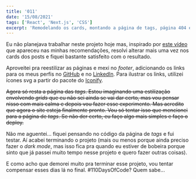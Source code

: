```yaml
---
title: '011'
date: '15/08/2021'
tags: ['React', 'Next.js', 'CSS']
excerpt: 'Remodelando os cards, montando a página de tags, página 404 e reestilizando o site em geral'
---
```

Eu não planejava trabalhar neste projeto hoje mas, inspirado por <a href="https://www.youtube.com/watch?v=k3YHfp8Bp_E" target="_blank" rel="noreferrer">este vídeo</a> que apareceu nas minhas recomendações, resolvi alterar mais uma vez nos cards dos posts e fiquei bastante satisfeito com o resultado.

Aproveitei pra reestilizar as páginas e mexi no *footer*, adicionando os links para os meus perfis no <a href="https://github.com/felipe-pimentel" target="_blank" rel="noreferrer">GitHub</a> e no <a href="https://linkedin.com/in/felipe-pimentel-web-dev/" target="_blank" rel="noreferrer">LinkedIn</a>. Para ilustrar os links, utilizei ícones svg a partir do pacote do <a href="https://iconify.design" target="_blank" rel="noreferrer">Iconify</a>.

~~Agora só resta a página das *tags*. Estou imaginando uma estilização envolvendo *grids* que eu não sei ainda se vai dar certo, mas vou pensar nisso com mais calma e depois vou fazer esse experimento. Mas acredito que agora o site esteja finalmente pronto. Vou só tentar isso que mencionei para a página de *tags*. Se não der certo, eu faço algo mais simples e faço o deploy.~~

Não me aguentei... fiquei pensando no código da página de *tags* e fui testar. Aí acabei terminando o projeto (mais ou menos porque ainda preciso fazer o *dark mode*, mas isso fica pra quando eu estiver de bobeira porque sinto que já passei muito tempo nesse projeto e quero fazer outras coisas).

E como acho que demorei muito pra terminar esse projeto, vou tentar compensar esses dias lá no final. #110DaysOfCode? Quem sabe...
